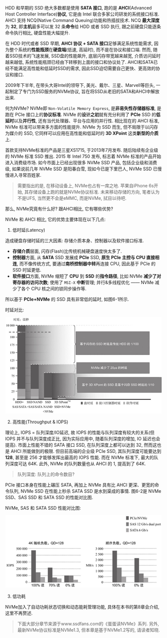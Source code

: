 
HDD 和早期的 SSD 绝大多数都是使用 **SATA 接口**, 跑的是 **AHCI**(Advanced Host Controller Interface)**协议**, 它是由 Intel 联合多家公司研发的系统接口标准. AHCI 支持 NCQ(Native Command Queuing)功能和热插拔技术. NCQ **最大深度**为 **32**, 即**主机**最多可以发 32 条**命令**给 HDD 或者 SSD 执行, 跟之前硬盘只能逐条命令执行相比, 硬盘性能大幅提升.

在 HDD 时代或者 SSD 早期, **AHCI 协议 + SATA 接口**足够满足系统性能需求, 因为整个系统的**性能瓶颈**在**硬盘端**(低速, 高延时), 而不是在协议和接口端. 然而, 随着SSD技术的飞速发展, SSD盘的性能飙升, 底层闪存带宽越来越宽, 介质访问延时越来越低, 系统性能瓶颈已经由下转移到上面的接口和协议处了. AHCI和SATA已经不能满足高性能和低延时SSD的需求, 因此SSD迫切需要自己更快、更高效的协议和接口.

2009年下半年, 在带头大哥Intel的领导下, 美光、戴尔、三星、Marvell等巨头, 一起制定了专门为SSD服务的NVMe协议, 旨在将SSD从老旧的SATA和AHCI中解放出来.

何为NVMe? NVMe即 `Non-Volatile Memory Express`, 是**非易失性存储器标准**, 是跑在 PCIe 接口上的**协议标准**. NVMe 的**设计之初**就有充分利用了 **PCIe** SSD 的**低延时**以及**并行性**, 还有当代处理器、平台与应用的并行性. 相比现在的 AHCI 标准, NVMe 标准可以带来多方面的性能提升. NVMe 为 SSD 而生, 但不局限于以闪存为媒介的 SSD, 它同样可以应用在高性能和低延时的 **3D XPoint** 这类**新型的介质**上.

首款支持NVMe标准的产品是三星XS1715, 于2013年7月发布. 随后陆续有企业级的 NVMe 标准 SSD 推出. 2015 年 Intel 750 发布, 标志着 NVMe 标准的产品开始进入消费级市场. 如今市面上已经出现很多 NVMe SSD 产品, 包括企业级和消费级, 如果说前几年 NVMe SSD 是阳春白雪, 现如今已是下里巴人, NVMe SSD 已慢慢进入寻常百姓家.

>需要指出的是, 在移动设备上, NVMe也占有一席之地. 苹果自iPhone 6s开始, 其存储设备上跑的就是NVMe协议标准. 未来移动存储的方向, 笔者认为不是UFS, 当然更不会是eMMC, 而是NVMe, 拭目以待吧.

那么, NVMe究竟有什么好? 跟AHCI相比, 它有哪些优势? 

NVMe 和 AHCI 相比, 它的优势主要体现在以下几点:

1. 低时延(Latency)

造成硬盘存储时延的三大因素: 存储介质本身、控制器以及软件接口标准.

* **存储介质**层面, 闪存(Flash)比传统机械硬盘速度快太多了.
* **控制器**方面, 从 **SATA** SSD 发展成 **PCIe** SSD, **原生 PCIe 主控与 CPU 直接相连**, 而不像传统方式, 要通过**南桥控制器中转**再连接 CPU, 因此基于 PCIe 的 SSD 时延更低.
* **软件接口**方面, NVMe 缩短了 **CPU** 到 **SSD** 的**指令路径**, 比如 NVMe **减少了对寄存器的访问次数**; 使用了 `MSI-X` **中断**管理; 并行&多线程优化 —— NVMe 减少了各个 CPU 核之间的锁同步操作等.

所以基于 **PCIe+NVMe** 的 SSD 具有非常低的延时, 如图6-1所示.

时延对比:

![2023-02-04-23-18-27.png](./images/2023-02-04-23-18-27.png)

2. 高性能(Throughput & IOPS)

理论上, IOPS = 队列深度/IO延迟, 故 IOPS 的性能与队列深度有较大的关系(但 IOPS 并不与队列深度成正比, 因为实际应用中, 随着队列深度的增加, IO 延迟也会提高). 市面上性能不错的 SATA 接口 SSD, 在队列深度上都可以达到 32, 然而这也是 AHCI 所能做到的极限. 但目前高端的企业级 PCIe SSD, 其队列深度可能要达到 **128**, 甚至是 256 才能够发挥出最高的 IOPS 性能. 而在 NVMe 标准下, 最大的队列深度可达 64K. 此外, NVMe 的队列数量也从 AHCI 的 1, 提高到了 64K.

> 队列深度: 队列上的命令数目?

PCIe 接口本身在性能上碾压 SATA, 再加上 NVMe 具有比 AHCI 更深、更宽的命令队列, NVMe SSD 在性能上秒杀 SATA SSD 是水到渠成的事情. 图6-2是 NVMe SSD、SAS SSD 和 SATA SSD 的性能对比图.

NVMe, SAS 和 SATA SSD 性能对比图:

![2023-02-04-23-33-56.png](./images/2023-02-04-23-33-56.png)

3. 低功耗

NVMe加入了自动功耗状态切换和动态能耗管理功能, 具体在本书的第8章会介绍, 这里不再赘述.

> 下面大部分章节来源于www.ssdfans.com的《蛋蛋读NVMe》系列. 另外, 最新NVMe协议标准是NVMe1.3, 但本章是基于NVMe1.2写的, 请读者知晓.
